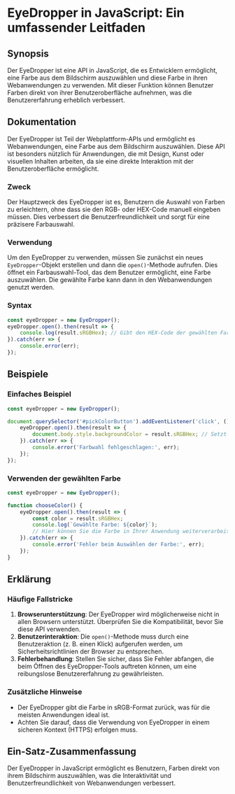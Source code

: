 <!--
Meta Description: # EyeDropper in JavaScript: Ein umfassender Leitfaden ## Synopsis Der EyeDropper ist eine API in JavaScript, die es Entwicklern ermöglicht, eine Farbe...
Meta Keywords: eyedropper, die, der, farbe, sie
-->

# EyeDropper in JavaScript: Ein umfassender Leitfaden

## Synopsis
Der EyeDropper ist eine API in JavaScript, die es Entwicklern ermöglicht, eine Farbe aus dem Bildschirm auszuwählen und diese Farbe in ihren Webanwendungen zu verwenden. Mit dieser Funktion können Benutzer Farben direkt von ihrer Benutzeroberfläche aufnehmen, was die Benutzererfahrung erheblich verbessert.

## Dokumentation
Der EyeDropper ist Teil der Webplattform-APIs und ermöglicht es Webanwendungen, eine Farbe aus dem Bildschirm auszuwählen. Diese API ist besonders nützlich für Anwendungen, die mit Design, Kunst oder visuellen Inhalten arbeiten, da sie eine direkte Interaktion mit der Benutzeroberfläche ermöglicht.

### Zweck
Der Hauptzweck des EyeDropper ist es, Benutzern die Auswahl von Farben zu erleichtern, ohne dass sie den RGB- oder HEX-Code manuell eingeben müssen. Dies verbessert die Benutzerfreundlichkeit und sorgt für eine präzisere Farbauswahl.

### Verwendung
Um den EyeDropper zu verwenden, müssen Sie zunächst ein neues `EyeDropper`-Objekt erstellen und dann die `open()`-Methode aufrufen. Dies öffnet ein Farbauswahl-Tool, das dem Benutzer ermöglicht, eine Farbe auszuwählen. Die gewählte Farbe kann dann in den Webanwendungen genutzt werden.

### Syntax
```javascript
const eyeDropper = new EyeDropper();
eyeDropper.open().then(result => {
    console.log(result.sRGBHex); // Gibt den HEX-Code der gewählten Farbe aus
}).catch(err => {
    console.error(err);
});
```

## Beispiele
### Einfaches Beispiel
```javascript
const eyeDropper = new EyeDropper();

document.querySelector('#pickColorButton').addEventListener('click', () => {
    eyeDropper.open().then(result => {
        document.body.style.backgroundColor = result.sRGBHex; // Setzt die Hintergrundfarbe auf die gewählte Farbe
    }).catch(err => {
        console.error('Farbwahl fehlgeschlagen:', err);
    });
});
```

### Verwenden der gewählten Farbe
```javascript
const eyeDropper = new EyeDropper();

function chooseColor() {
    eyeDropper.open().then(result => {
        const color = result.sRGBHex;
        console.log(`Gewählte Farbe: ${color}`);
        // Hier können Sie die Farbe in Ihrer Anwendung weiterverarbeiten
    }).catch(err => {
        console.error('Fehler beim Auswählen der Farbe:', err);
    });
}
```

## Erklärung
### Häufige Fallstricke
1. **Browserunterstützung**: Der EyeDropper wird möglicherweise nicht in allen Browsern unterstützt. Überprüfen Sie die Kompatibilität, bevor Sie diese API verwenden.
2. **Benutzerinteraktion**: Die `open()`-Methode muss durch eine Benutzeraktion (z. B. einen Klick) aufgerufen werden, um Sicherheitsrichtlinien der Browser zu entsprechen.
3. **Fehlerbehandlung**: Stellen Sie sicher, dass Sie Fehler abfangen, die beim Öffnen des EyeDropper-Tools auftreten können, um eine reibungslose Benutzererfahrung zu gewährleisten.

### Zusätzliche Hinweise
- Der EyeDropper gibt die Farbe in sRGB-Format zurück, was für die meisten Anwendungen ideal ist.
- Achten Sie darauf, dass die Verwendung von EyeDropper in einem sicheren Kontext (HTTPS) erfolgen muss.

## Ein-Satz-Zusammenfassung
Der EyeDropper in JavaScript ermöglicht es Benutzern, Farben direkt von ihrem Bildschirm auszuwählen, was die Interaktivität und Benutzerfreundlichkeit von Webanwendungen verbessert.